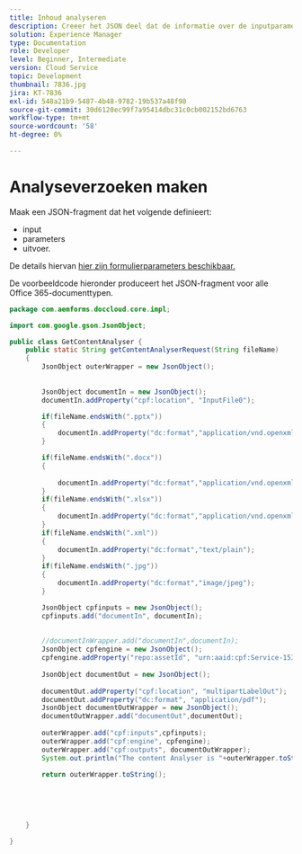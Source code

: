 ```yaml
---
title: Inhoud analyseren
description: Creeer het JSON deel dat de informatie over de inputparameters aan de vraag REST bevat.
solution: Experience Manager
type: Documentation
role: Developer
level: Beginner, Intermediate
version: Cloud Service
topic: Development
thumbnail: 7836.jpg
jira: KT-7836
exl-id: 548a21b9-5487-4b48-9782-19b537a48f98
source-git-commit: 30d6120ec99f7a95414dbc31c0cb002152bd6763
workflow-type: tm+mt
source-wordcount: '58'
ht-degree: 0%

---
```


# Analyseverzoeken maken

Maak een JSON-fragment dat het volgende definieert:

+ input
+ parameters
+ uitvoer.

De details hiervan [hier zijn formulierparameters beschikbaar.](https://documentcloud.adobe.com/document-services/index.html#post-createPDF)

De voorbeeldcode hieronder produceert het JSON-fragment voor alle Office 365-documenttypen.

```java
package com.aemforms.doccloud.core.impl;

import com.google.gson.JsonObject;

public class GetContentAnalyser {
	public static String getContentAnalyserRequest(String fileName)
	{
		JsonObject outerWrapper = new JsonObject();
		
		
		JsonObject documentIn = new JsonObject();
		documentIn.addProperty("cpf:location", "InputFile0");

		if(fileName.endsWith(".pptx"))
		{
			documentIn.addProperty("dc:format","application/vnd.openxmlformats-officedocument.presentationml.presentation");
		}

		if(fileName.endsWith(".docx"))
		{
			
			documentIn.addProperty("dc:format","application/vnd.openxmlformats-officedocument.wordprocessingml.document");
		}
		if(fileName.endsWith(".xlsx"))
		{
			documentIn.addProperty("dc:format","application/vnd.openxmlformats-officedocument.spreadsheetml.sheet");
		}
		if(fileName.endsWith(".xml"))
		{
			documentIn.addProperty("dc:format","text/plain");
		}
		if(fileName.endsWith(".jpg"))
		{
			documentIn.addProperty("dc:format","image/jpeg");
		}

		JsonObject cpfinputs = new JsonObject();
		cpfinputs.add("documentIn", documentIn);
		
		
		//documentInWrapper.add("documentIn",documentIn);
		JsonObject cpfengine = new JsonObject();
		cpfengine.addProperty("repo:assetId", "urn:aaid:cpf:Service-1538ece812254acaac2a07799503a430");
		
		JsonObject documentOut = new JsonObject();
		
		documentOut.addProperty("cpf:location", "multipartLabelOut");
		documentOut.addProperty("dc:format", "application/pdf");
		JsonObject documentOutWrapper = new JsonObject();
		documentOutWrapper.add("documentOut",documentOut);
	
		outerWrapper.add("cpf:inputs",cpfinputs);
		outerWrapper.add("cpf:engine", cpfengine);
		outerWrapper.add("cpf:outputs", documentOutWrapper);
		System.out.println("The content Analyser is "+outerWrapper.toString());
		
		return outerWrapper.toString();
		
		
		
		
		
	}

}
```
